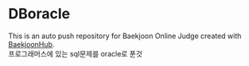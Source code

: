 # DBoracle
This is an auto push repository for Baekjoon Online Judge created with [BaekjoonHub](https://github.com/BaekjoonHub/BaekjoonHub).
<br>프로그래머스에 있는 sql문제를 oracle로 푼것
